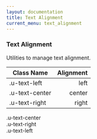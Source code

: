 ```yaml
---
layout: documentation
title: Text Alignment
current_menu: text_alignment
---
```


<h3 class="c-headline c-headline--xlarge c-headline--capitalize">Text Alignment</h3>

Utilities to manage text alignment.

| Class Name                  | Alignment |
| --------------------------- | ---------:|
| .u-text-left                | left      |
| .u-text-center              | center    |
| .u-text-right               | right     |


<div class="c-demo-card u-margin-bottom">
   <div class="u-text-center">
     .u-text-center
   </div>
</div>

<div class="c-demo-card u-margin-bottom">
   <div class="u-text-right">
     .u-text-right
   </div>
</div>
<div class="c-demo-card u-margin-bottom">
   <div class="u-text-left">
     .u-text-left
   </div>
</div>